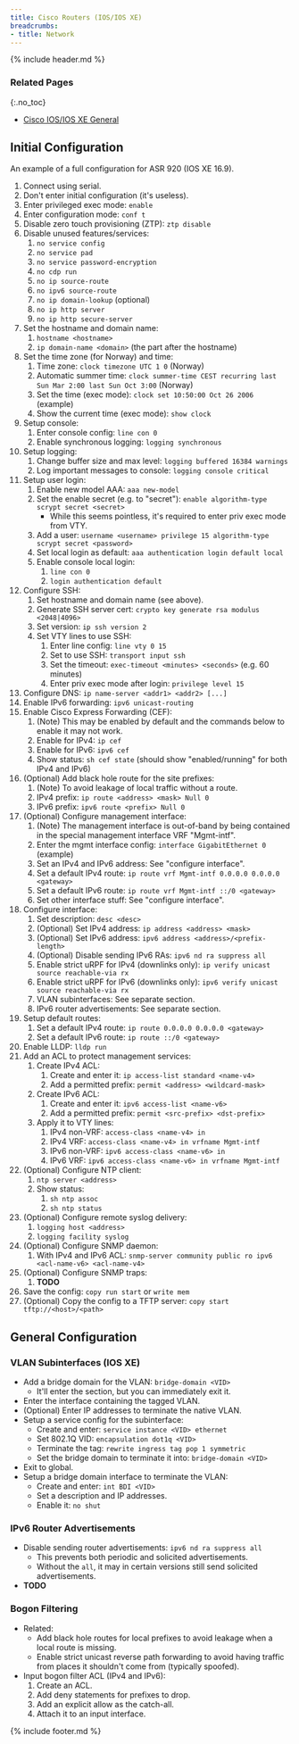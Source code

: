 ```yaml
---
title: Cisco Routers (IOS/IOS XE)
breadcrumbs:
- title: Network
---
```

{% include header.md %}

### Related Pages
{:.no_toc}

- [Cisco IOS/IOS XE General](/networking/cisco-ios-general/)

## Initial Configuration

An example of a full configuration for ASR 920 (IOS XE 16.9).

1. Connect using serial.
1. Don't enter initial configuration (it's useless).
1. Enter privileged exec mode: `enable`
1. Enter configuration mode: `conf t`
1. Disable zero touch provisioning (ZTP): `ztp disable`
1. Disable unused features/services:
    1. `no service config`
    1. `no service pad`
    1. `no service password-encryption`
    1. `no cdp run`
    1. `no ip source-route`
    1. `no ipv6 source-route`
    1. `no ip domain-lookup` (optional)
    1. `no ip http server`
    1. `no ip http secure-server`
1. Set the hostname and domain name:
    1. `hostname <hostname>`
    1. `ip domain-name <domain>` (the part after the hostname)
1. Set the time zone (for Norway) and time:
    1. Time zone: `clock timezone UTC 1 0` (Norway)
    1. Automatic summer time: `clock summer-time CEST recurring last Sun Mar 2:00 last Sun Oct 3:00` (Norway)
    1. Set the time (exec mode): `clock set 10:50:00 Oct 26 2006` (example)
    1. Show the current time (exec mode): `show clock`
1. Setup console:
    1. Enter console config: `line con 0`
    1. Enable synchronous logging: `logging synchronous`
1. Setup logging:
    1. Change buffer size and max level: `logging buffered 16384 warnings`
    1. Log important messages to console: `logging console critical`
1. Setup user login:
    1. Enable new model AAA: `aaa new-model`
    1. Set the enable secret (e.g. to "secret"): `enable algorithm-type scrypt secret <secret>`
        - While this seems pointless, it's required to enter priv exec mode from VTY.
    1. Add a user: `username <username> privilege 15 algorithm-type scrypt secret <password>`
    1. Set local login as default: `aaa authentication login default local`
    1. Enable console local login:
        1. `line con 0`
        1. `login authentication default`
1. Configure SSH:
    1. Set hostname and domain name (see above).
    1. Generate SSH server cert: `crypto key generate rsa modulus <2048|4096>`
    1. Set version: `ip ssh version 2`
    1. Set VTY lines to use SSH:
        1. Enter line config: `line vty 0 15`
        1. Set to use SSH: `transport input ssh`
        1. Set the timeout: `exec-timeout <minutes> <seconds>` (e.g. 60 minutes)
        1. Enter priv exec mode after login: `privilege level 15`
1. Configure DNS: `ip name-server <addr1> <addr2> [...]`
1. Enable IPv6 forwarding: `ipv6 unicast-routing`
1. Enable Cisco Express Forwarding (CEF):
    1. (Note) This may be enabled by default and the commands below to enable it may not work.
    1. Enable for IPv4: `ip cef`
    1. Enable for IPv6: `ipv6 cef`
    1. Show status: `sh cef state` (should show "enabled/running" for both IPv4 and IPv6)
1. (Optional) Add black hole route for the site prefixes:
    1. (Note) To avoid leakage of local traffic without a route.
    1. IPv4 prefix: `ip route <address> <mask> Null 0`
    1. IPv6 prefix: `ipv6 route <prefix> Null 0`
1. (Optional) Configure management interface:
    1. (Note) The management interface is out-of-band by being contained in the special management interface VRF "Mgmt-intf".
    1. Enter the mgmt interface config: `interface GigabitEthernet 0` (example)
    1. Set an IPv4 and IPv6 address: See "configure interface".
    1. Set a default IPv4 route: `ip route vrf Mgmt-intf 0.0.0.0 0.0.0.0 <gateway>`
    1. Set a default IPv6 route: `ip route vrf Mgmt-intf ::/0 <gateway>`
    1. Set other interface stuff: See "configure interface".
1. Configure interface:
    1. Set description: `desc <desc>`
    1. (Optional) Set IPv4 address: `ip address <address> <mask>`
    1. (Optional) Set IPv6 address: `ipv6 address <address>/<prefix-length>`
    1. (Optional) Disable sending IPv6 RAs: `ipv6 nd ra suppress all`
    1. Enable strict uRPF for IPv4 (downlinks only): `ip verify unicast source reachable-via rx`
    1. Enable strict uRPF for IPv6 (downlinks only): `ipv6 verify unicast source reachable-via rx`
    1. VLAN subinterfaces: See separate section.
    1. IPv6 router advertisements: See separate section.
1. Setup default routes:
    1. Set a default IPv4 route: `ip route 0.0.0.0 0.0.0.0 <gateway>`
    1. Set a default IPv6 route: `ip route ::/0 <gateway>`
1. Enable LLDP: `lldp run`
1. Add an ACL to protect management services:
    1. Create IPv4 ACL:
        1. Create and enter it: `ip access-list standard <name-v4>`
        1. Add a permitted prefix: `permit <address> <wildcard-mask>`
    1. Create IPv6 ACL:
        1. Create and enter it: `ipv6 access-list <name-v6>`
        1. Add a permitted prefix: `permit <src-prefix> <dst-prefix>`
    1. Apply it to VTY lines:
        1. IPv4 non-VRF: `access-class <name-v4> in`
        1. IPv4 VRF: `access-class <name-v4> in vrfname Mgmt-intf`
        1. IPv6 non-VRF: `ipv6 access-class <name-v6> in`
        1. IPv6 VRF: `ipv6 access-class <name-v6> in vrfname Mgmt-intf`
1. (Optional) Configure NTP client:
    1. `ntp server <address>`
    1. Show status:
        1. `sh ntp assoc`
        1. `sh ntp status`
1. (Optional) Configure remote syslog delivery:
    1. `logging host <address>`
    1. `logging facility syslog`
1. (Optional) Configure SNMP daemon:
    1. With IPv4 and IPv6 ACL: `snmp-server community public ro ipv6 <acl-name-v6> <acl-name-v4>`
1. (Optional) Configure SNMP traps:
    1. **TODO**
1. Save the config: `copy run start` or `write mem`
1. (Optional) Copy the config to a TFTP server: `copy start tftp://<host>/<path>`

## General Configuration

### VLAN Subinterfaces (IOS XE)

- Add a bridge domain for the VLAN: `bridge-domain <VID>`
    - It'll enter the section, but you can immediately exit it.
- Enter the interface containing the tagged VLAN.
- (Optional) Enter IP addresses to terminate the native VLAN.
- Setup a service config for the subinterface:
    - Create and enter: `service instance <VID> ethernet`
    - Set 802.1Q VID: `encapsulation dot1q <VID>`
    - Terminate the tag: `rewrite ingress tag pop 1 symmetric`
    - Set the bridge domain to terminate it into: `bridge-domain <VID>`
- Exit to global.
- Setup a bridge domain interface to terminate the VLAN:
    - Create and enter: `int BDI <VID>`
    - Set a description and IP addresses.
    - Enable it: `no shut`

### IPv6 Router Advertisements

- Disable sending router advertisements: `ipv6 nd ra suppress all`
    - This prevents both periodic and solicited advertisements.
    - Without the `all`, it may in certain versions still send solicited advertisements.
- **TODO**

### Bogon Filtering

- Related:
    - Add black hole routes for local prefixes to avoid leakage when a local route is missing.
    - Enable strict unicast reverse path forwarding to avoid having traffic from places it shouldn't come from (typically spoofed).
- Input bogon filter ACL (IPv4 and IPv6):
    1. Create an ACL.
    1. Add deny statements for prefixes to drop.
    1. Add an explicit allow as the catch-all.
    1. Attach it to an input interface.

{% include footer.md %}
